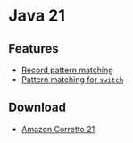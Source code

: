 # Java 21

## Features

- [Record pattern matching](record-pattern-matching.md#record-pattern-matching)
- [Pattern matching for `switch`]()

## Download

- [Amazon Corretto 21](https://docs.aws.amazon.com/corretto/latest/corretto-21-ug/downloads-list.html)